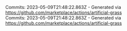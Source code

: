 Commits: 2023-05-09T21:48:22.863Z - Generated via https://github.com/marketplace/actions/artificial-grass
<br>
Commits: 2023-05-09T21:48:22.863Z - Generated via https://github.com/marketplace/actions/artificial-grass
<br>
